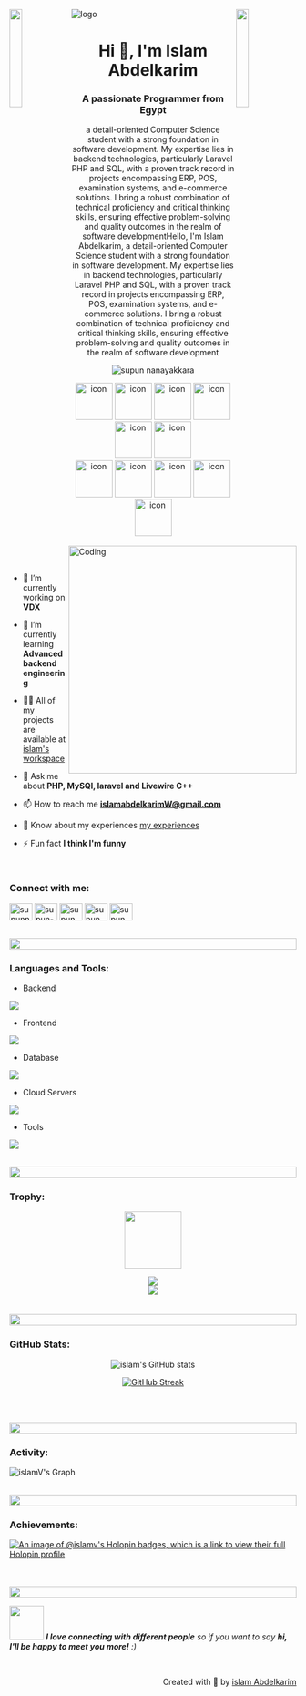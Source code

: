 
![logo](https://picperf.io/https://laravelnews.s3.amazonaws.com/featured-images/laravel11.jpg)
<img align="left" src="https://user-images.githubusercontent.com/65187002/144930161-2f783401-8d27-4fdf-a2f7-cc0ba32f1f1f.gif" width="21%" style="display:inline;"><img align="right" src="https://user-images.githubusercontent.com/65187002/144930161-2f783401-8d27-4fdf-a2f7-cc0ba32f1f1f.gif" width="21%" style="display:inline;">
<h1 align="center">Hi 👋, I'm Islam Abdelkarim</h1>
<h3 align="center">A passionate Programmer from Egypt </h3>
<p align="center"> a detail-oriented Computer Science student with a strong foundation in software development. My expertise lies in backend technologies, particularly Laravel PHP and SQL, with a proven track record in projects encompassing ERP, POS, examination systems, and e-commerce solutions. I bring a robust combination of technical proficiency and critical thinking skills, ensuring effective problem-solving and quality outcomes in the realm of software developmentHello, I'm Islam Abdelkarim, a detail-oriented Computer Science student with a strong foundation in software development. My expertise lies in backend technologies, particularly Laravel PHP and SQL, with a proven track record in projects encompassing ERP, POS, examination systems, and e-commerce solutions. I bring a robust combination of technical proficiency and critical thinking skills, ensuring effective problem-solving and quality outcomes in the realm of software development</p>
<p align="center"> 
 <img src="https://komarev.com/ghpvc/?username=islamV&label=Profile%20views&color=0e75b6&style=flat" alt="supun nanayakkara" /> 
<!--  <img src="https://img.shields.io/badge/Languages-Python | Java | PHP | Typescript | Node | React -green.svg" alt="supun nanayakkara's languages" /> -->
<!--  <img alt="Profile followers" src="https://img.shields.io/github/followers/islamV"> -->
</p>

<div align="center">
 <img src="https://techstack-generator.vercel.app/cpp-icon.svg" alt="icon" width="65" height="65" />
 <img src="https://techstack-generator.vercel.app/testinglibrary-icon.svg" alt="icon" width="65" height="65" />
 <img src="https://techstack-generator.vercel.app/prettier-icon.svg" alt="icon" width="65" height="65" />
 <img src="https://techstack-generator.vercel.app/python-icon.svg" alt="icon" width="65" height="65" />
 <img src="https://techstack-generator.vercel.app/docker-icon.svg" alt="icon" width="65" height="65" />
 <img src="https://techstack-generator.vercel.app/mysql-icon.svg" alt="icon" width="65" height="65" />
</div>
<div align="center">
 <img src="https://techstack-generator.vercel.app/java-icon.svg" alt="icon" width="65" height="65" />
 <img src="https://techstack-generator.vercel.app/github-icon.svg" alt="icon" width="65" height="65" />
 <img src="https://techstack-generator.vercel.app/js-icon.svg" alt="icon" width="65" height="65" />
 <img src="https://techstack-generator.vercel.app/ts-icon.svg" alt="icon" width="65" height="65" />
 <img src="https://techstack-generator.vercel.app/aws-icon.svg" alt="icon" width="65" height="65" />
</div>

<br>



<img align="right" alt="Coding" width="400" src="https://user-images.githubusercontent.com/74038190/229223263-cf2e4b07-2615-4f87-9c38-e37600f8381a.gif">
<br><br>

- 🔭 I’m currently working on **VDX**

- 🌱 I’m currently learning **Advanced backend engineering**

- 👨‍💻 All of my projects are available at [islam's workspace]()

- 💬 Ask me about **PHP, MySQl, laravel and Livewire C++**

- 📫 How to reach me **islamabdelkarimW@gmail.com**

- 📄 Know about my experiences [my experiences]()

- ⚡ Fun fact **I think I'm funny**

<br>
<h3 align="left">Connect with me:</h3>
<p align="left">
<a href="https://linkedin.com/in/supunnanayakkara" target="blank"><img align="center" src="https://raw.githubusercontent.com/rahuldkjain/github-profile-readme-generator/master/src/images/icons/Social/linked-in-alt.svg" alt="supunnanayakkara" height="30" width="40" /></a>
<a href="https://stackoverflow.com/users/9565088/supun-nanayakkara" target="blank"><img align="center" src="https://raw.githubusercontent.com/rahuldkjain/github-profile-readme-generator/master/src/images/icons/Social/stack-overflow.svg" alt="supun-nanayakkara" height="30" width="40" /></a>
<a href="https://fb.com/supun.nanayakkaraii" target="blank"><img align="center" src="https://raw.githubusercontent.com/rahuldkjain/github-profile-readme-generator/master/src/images/icons/Social/facebook.svg" alt="supun.nanayakkaraii" height="30" width="40" /></a>
<a href="https://instagram.com/supun___lk" target="blank"><img align="center" src="https://raw.githubusercontent.com/rahuldkjain/github-profile-readme-generator/master/src/images/icons/Social/instagram.svg" alt="supun___lk" height="30" width="40" /></a>
<a href="https://www.youtube.com/@supunnanayakkara" target="blank"><img align="center" src="https://raw.githubusercontent.com/rahuldkjain/github-profile-readme-generator/master/src/images/icons/Social/youtube.svg" alt="supun nanayakkara" height="30" width="40" /></a>
</p>
<br>

<img src="https://i.imgur.com/dBaSKWF.gif" height="20" width="100%">

<h3 align="left">Languages and Tools:</h3>


- Backend
<p align="left">
  <a href="https://skillicons.dev">
    <img src="https://skillicons.dev/icons?i=php,laravel,java" />
  </a>
</p>

- Frontend
<p align="left">
  <a href="https://skillicons.dev">
    <img src="https://skillicons.dev/icons?i=js,html,css,tailwind,materialui ,vuejs" />
  </a>
</p>

- Database
<p align="left">
  <a href="https://skillicons.dev">
    <img src="https://skillicons.dev/icons?i=mysql,postgresql ,sqlite" />
  </a>
</p>

- Cloud Servers
<p align="left">
  <a href="https://skillicons.dev">
    <img src="https://skillicons.dev/icons?i=azure,aws,gcp,firebase,cloudflare" />
  </a>
</p>

- Tools
<p align="left">
  <a href="https://skillicons.dev">
    <img src="https://skillicons.dev/icons?i=git,github,docker,figma,vscode,postman,linux" />
  </a>
</p>

<br/>

<img src="https://i.imgur.com/dBaSKWF.gif" height="20" width="100%">

<h3 align="left">Trophy:</h3>

<p align="center">
<img src="https://media.tenor.com/0ENB5HuTH0gAAAAi/trophy-beker.gif"  width="100px" height="100px"></p>
  
<div align="center">
<img src="https://github-profile-trophy.vercel.app/?username=islamV&theme=matrix&no-bg=true&no-frame=true&row=1&column=4&title=MultiLanguage,Commits,PullRequest,Reviews">
 </div>

<div align="center">
<img src="https://github-profile-trophy.vercel.app/?username=islamV&theme=matrix&no-bg=true&no-frame=true&row=1&column=4&title=Repositories,Organizations,Stars,Followers">
 </div>
 <br><br>

<img src="https://i.imgur.com/dBaSKWF.gif" height="20" width="100%">

<h3 align="left">GitHub Stats:</h3>
<div align="center">
 
![islam's GitHub stats](https://github-readme-stats.vercel.app/api?username=islamV\&theme=midnight-purple\&show_icons=true\&show=reviews,prs_merged,prs_merged_percentage\&hide=contribs,issues)

[![GitHub Streak](https://streak-stats.demolab.com/?user=islamV&theme=midnight-purple)](https://git.io/streak-stats)

</div>

<br><br>

<img src="https://i.imgur.com/dBaSKWF.gif" height="20" width="100%">

<h3 align="left">Activity:</h3>

![islamV's Graph](https://github-readme-activity-graph.vercel.app/graph?username=islamV&custom_title=Supun's%20GitHub%20Activity%20Graph&bg_color=0D1117&color=7F3FBF&line=7F3FBF&point=7F3FBF&area_color=FFFFFF&title_color=FFFFFF&area=true)
<br><br>

<img src="https://i.imgur.com/dBaSKWF.gif" height="20" width="100%">

<h3 align="left">Achievements:</h3>

[![An image of @islamv's Holopin badges, which is a link to view their full Holopin profile](https://holopin.me/islamv)](https://holopin.io/@islamv)
<br><br><br>

<img src="https://i.imgur.com/dBaSKWF.gif" height="20" width="100%">

<img src="https://media.giphy.com/media/LnQjpWaON8nhr21vNW/giphy.gif" width="60"> <em><b>I love connecting with different people</b> so if you want to say <b>hi, I'll be happy to meet you more!</b> :)</em>

<br>
<p align="right" > Created with 🧡 by <a href="http://supun.traditionalme.life">islam Abdelkarim</a></p>
